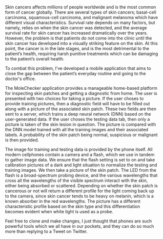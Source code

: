 Skin cancers affects millions of people worldwide and is the most common form of cancer globally. There are several types of skin cancers; basal-cell carcinoma, squamous-cell carcinoma, and malignant melanoma which have different visual characteristics. Survival rate depends on many factors, but namely, relies on when the skin cancer was detected, and the average survival rate for skin cancer has increased dramatically over the years. However, the problem is that patients do not come into the clinic until the skin cancer has developed into a visually striking feature on the skin. At this point, the cancer is in the late stages, and is the most detrimental to the patient’s health, requiring harsh punitive treatments which can be damaging to the patient’s overall health. 

To combat this problem, I've developed a mobile application that aims to close the gap between the patient’s everyday routine and going to the doctor's office. 

The MoleChecker application provides a manageable home-based platform for inspecting skin patches and getting a diagnostic from home. The user is presented with two choices for taking a picture. If the user choses to provide training pictures, then a diagnostic field will have to be filled out along with a picture of the associated skin patch. These two fields are then sent to a server, which trains a deep neural network (DNN) based on the user-generated data. If the user choses the testing data tab, then only a picture is taken of the skin lesion in question. The picture is compared with the DNN model trained with all the training images and their associated labels. A probability of the skin patch being normal, suspicious or malignant is then provided. 

The image for training and testing data is provided by the phone itself. All modern cellphones contain a camera and a flash, which we use in tandem to gather image data. We ensure that the flash setting is set to on and take calibration pictures of a dark and light situation to normalize the testing and training images. We then take a picture of the skin patch. The LED from the flash is a broad-spectrum probing device, and the various wavelengths that cross all the wavelengths of the visible spectrum interact with the skin, either being absorbed or scattered. Depending on whether the skin patch is cancerous or not will return a different profile for the light coming back up to the camera, since skin cancer tends to be heavy on melanin, which is a known absorber in the red wavelengths. The picture has a different characteristic profile based on the skin type and this differentiation becomes evident when white light is used as a probe.

Feel free to clone and make changes, I just thought that phones are such powerful tools which we all have in our pockets, and they can do so much more than replying to a Tweet on Twitter. 
